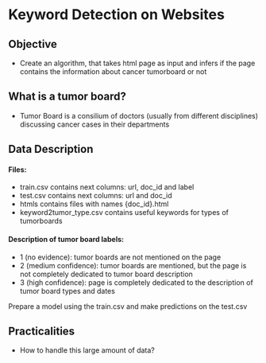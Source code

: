 # Keyword Detection on Websites

## Objective 
+ Create an algorithm, that takes html page as input and infers if the page contains the information about cancer tumorboard or not

## What is a tumor board?
+ Tumor Board is a consilium of doctors (usually from different disciplines) discussing cancer cases in their departments

## Data Description

#### Files:

+ train.csv contains next columns: url, doc_id and label
+ test.csv contains next columns: url and doc_id
+ htmls contains files with names {doc_id}.html
+ keyword2tumor_type.csv contains useful keywords for types of tumorboards

#### Description of tumor board labels:

+ 1 (no evidence): tumor boards are not mentioned on the page
+ 2 (medium confidence): tumor boards are mentioned, but the page is not completely dedicated to tumor board description
+ 3 (high confidence): page is completely dedicated to the description of tumor board types and dates

Prepare a model using the train.csv and make predictions on the test.csv

## Practicalities

+ How to handle this large amount of data?
